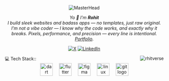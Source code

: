 <p align="center">
  <img src="https://i.pinimg.com/originals/bd/56/5d/bd565dcc0a556add0b0a0ed6b26d686e.gif" alt="MasterHead">
</p>

<p align="center">
<em>
  Yo 👾 I’m <b>Rohit</b><br>
  I build sleek websites and badass apps — no templates, just raw original. I’m not a vibe coder — I know why the code works, and exactly why it breaks. Pixels, performance, and precision — every line is intentional.
  <a href="https://x.com/rhitverse" target="_blank" style="text-decoration: underline;">Portfolio</a>.
</em>
</p>

<div align="center">

[![X](https://img.shields.io/badge/-000000?style=for-the-badge&logo=x&logoColor=white)](https://x.com/rhitverse)
[![LinkedIn](https://img.shields.io/badge/LinkedIn-0077B5?style=for-the-badge&logo=linkedin&logoColor=white)](https://www.linkedin.com/in/rohit-saini-019907387/)

</div>

<p><img align="right" src="https://github-readme-stats.vercel.app/api/top-langs?username=rhitverse&show_icons=true&locale=en&layout=compact" alt="rhitverse" /></p>

<div>💻 Tech Stack:: </div>
<div height="10"></div>
<div align="center">
  <img src="https://cdn.jsdelivr.net/gh/devicons/devicon/icons/dart/dart-original.svg" height="40" alt="dart logo"  />
  <img width="12" />
  <img src="https://cdn.jsdelivr.net/gh/devicons/devicon/icons/flutter/flutter-original.svg" height="40" alt="flutter logo"  />
  <img width="12" />
  <img src="https://cdn.jsdelivr.net/gh/devicons/devicon/icons/figma/figma-original.svg" height="40" alt="figma logo"  />
  <img width="12" />
  <img src="https://cdn.jsdelivr.net/gh/devicons/devicon/icons/linux/linux-original.svg" height="40" alt="linux logo"  />
  <img width="12" />
  <img src="https://cdn.jsdelivr.net/gh/devicons/devicon/icons/git/git-original.svg" height="40" alt="git logo"  />
</div>

